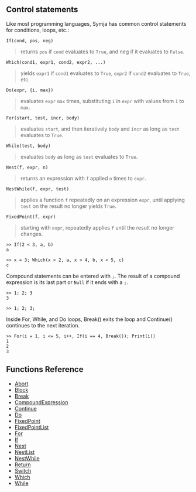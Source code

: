 ## Control statements

Like most programming languages, Symja has common control statements for conditions, loops, etc.:

```
If(cond, pos, neg)
```

> returns `pos` if `cond` evaluates to `True`, and neg if it evaluates to `False`.

```
Which(cond1, expr1, cond2, expr2, ...)
```

> yields `expr1` if `cond1` evaluates to `True`, `expr2` if `cond2` evaluates to `True`, etc.

```
Do(expr, {i, max})
```

> evaluates `expr` `max` times, substituting `i` in `expr` with values from `1` to `max`.

```
For(start, test, incr, body)
```

> evaluates `start`, and then iteratively `body` and `incr` as long as `test` evaluates to `True`.

```
While(test, body)
```

> evaluates `body` as long as `test` evaluates to `True`.

```
Nest(f, expr, n)
```

> returns an expression with `f` applied `n` times to `expr`.

```
NestWhile(f, expr, test)
```

> applies a function `f` repeatedly on an expression `expr`, until applying `test` on the result no longer yields `True`.

```
FixedPoint(f, expr)
```

> starting with `expr`, repeatedly applies `f` until the result no longer changes.

```
>> If(2 < 3, a, b)
a

>> x = 3; Which(x < 2, a, x > 4, b, x < 5, c)
c
```

Compound statements can be entered with `;`. 
The result of a compound expression is its last part or `Null` if it ends with a `;`.
```
>> 1; 2; 3
3

>> 1; 2; 3;
```

Inside For, While, and Do loops, Break() exits the loop and Continue() continues to the next iteration.
```
>> For(i = 1, i <= 5, i++, If(i == 4, Break()); Print(i))
1
2
3
```

## Functions Reference
* [Abort](functions/Abort.md)
* [Block](functions/Block.md)
* [Break](functions/Break.md)
* [CompoundExpression](functions/CompoundExpression.md)
* [Continue](functions/Continue.md)
* [Do](functions/Do.md)
* [FixedPoint](functions/FixedPoint.md)
* [FixedPointList](functions/FixedPointList.md)
* [For](functions/For.md)
* [If](functions/If.md)
* [Nest](functions/Nest.md)
* [NestList](functions/NestList.md)
* [NestWhile](functions/NestWhile.md)
* [Return](functions/Return.md)
* [Switch](functions/Switch.md)
* [Which](functions/Which.md)
* [While](functions/While.md)